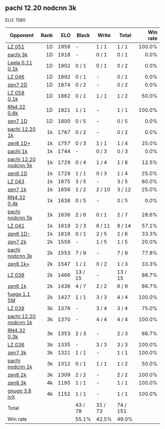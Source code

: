 ## pachi 12.20 nodcnn 3k ##

ELO: 1580

Opponent | Rank | ELO | Black | Write | Total | Win rate
---------|-----:|----:|-------|-------|-------|-------:
[LZ 051](LZ%20051.md) | 1D | 1959 | - | 1 / 1 | 1 / 1 | 100.0%
[pachi 3k](pachi%203k.md) | 1D | 1918 | - | 0 / 1 | 0 / 1 | 0.0%
[Leela 0.11 0.1k](Leela%200.11%200.1k.md) | 1D | 1902 | 0 / 1 | 0 / 1 | 0 / 2 | 0.0%
[LZ 046](LZ%20046.md) | 1D | 1892 | 0 / 1 | - | 0 / 1 | 0.0%
[zen7 2D](zen7%202D.md) | 1D | 1874 | 0 / 2 | - | 0 / 2 | 0.0%
[LZ 058 0.1k](LZ%20058%200.1k.md) | 1D | 1862 | 0 / 1 | 1 / 1 | 1 / 2 | 50.0%
[RN4.32 0.8k](RN4.32%200.8k.md) | 1D | 1821 | 1 / 1 | - | 1 / 1 | 100.0%
[zen7 1D](zen7%201D.md) | 1D | 1800 | 0 / 5 | - | 0 / 5 | 0.0%
[pachi 12.20 1k](pachi%2012.20%201k.md) | 1k | 1767 | 0 / 2 | - | 0 / 2 | 0.0%
[zen6 1D+](zen6%201D+.md) | 1k | 1757 | 0 / 3 | 1 / 1 | 1 / 4 | 25.0%
[pachi 1k](pachi%201k.md) | 1k | 1744 | - | 0 / 3 | 0 / 3 | 0.0%
[pachi 12.20 nodcnn 5k](pachi%2012.20%20nodcnn%205k.md) | 1k | 1729 | 0 / 4 | 1 / 4 | 1 / 8 | 12.5%
[zen6 1D](zen6%201D.md) | 1k | 1729 | 1 / 1 | 0 / 3 | 1 / 4 | 25.0%
[LZ 043](LZ%20043.md) | 1k | 1675 | 3 / 5 | - | 3 / 5 | 60.0%
[zen7 1k](zen7%201k.md) | 1k | 1656 | 1 / 2 | 2 / 10 | 3 / 12 | 25.0%
[RN4.32 0.4k](RN4.32%200.4k.md) | 1k | 1638 | 0 / 5 | - | 0 / 5 | 0.0%
[pachi nodcnn 5k](pachi%20nodcnn%205k.md) | 1k | 1636 | 2 / 6 | 0 / 1 | 2 / 7 | 28.6%
[LZ 041](LZ%20041.md) | 1k | 1619 | 2 / 3 | 6 / 11 | 8 / 14 | 57.1%
[zen6 1D-](zen6%201D-.md) | 1k | 1616 | 0 / 1 | 2 / 5 | 2 / 6 | 33.3%
[zen7 2k](zen7%202k.md) | 2k | 1559 | - | 1 / 5 | 1 / 5 | 20.0%
[pachi nodcnn 3k](pachi%20nodcnn%203k.md) | 2k | 1553 | 7 / 9 | - | 7 / 9 | 77.8%
[zen6 1k+](zen6%201k+.md) | 2k | 1547 | 1 / 1 | 0 / 2 | 1 / 3 | 33.3%
[LZ 038](LZ%20038.md) | 2k | 1466 | 13 / 15 | - | 13 / 15 | 86.7%
[zen6 1k](zen6%201k.md) | 2k | 1436 | 4 / 7 | 2 / 2 | 6 / 9 | 66.7%
[fuego 1.1 5M](fuego%201.1%205M.md) | 2k | 1427 | 1 / 1 | 3 / 3 | 4 / 4 | 100.0%
[LZ 039](LZ%20039.md) | 3k | 1376 | - | 3 / 4 | 3 / 4 | 75.0%
[pachi 12.20 nodcnn 1k](pachi%2012.20%20nodcnn%201k.md) | 3k | 1370 | - | 4 / 4 | 4 / 4 | 100.0%
[RN4.32 0.3k](RN4.32%200.3k.md) | 3k | 1353 | 2 / 3 | - | 2 / 3 | 66.7%
[LZ 036](LZ%20036.md) | 3k | 1335 | - | 3 / 3 | 3 / 3 | 100.0%
[zen7 3k](zen7%203k.md) | 3k | 1321 | 1 / 1 | - | 1 / 1 | 100.0%
[pachi nodcnn 1k](pachi%20nodcnn%201k.md) | 3k | 1312 | 0 / 1 | 1 / 1 | 1 / 2 | 50.0%
[zen6 2k](zen6%202k.md) | 3k | 1309 | 2 / 2 | - | 2 / 2 | 100.0%
[zen6 3k](zen6%203k.md) | 4k | 1195 | 1 / 1 | - | 1 / 1 | 100.0%
[gnugo 3.8 lvX](gnugo%203.8%20lvX.md) | 4k | 1152 | 1 / 1 | - | 1 / 1 | 100.0%
Total | | | 43 / 78 | 31 / 73 | 74 / 151 | 
Win rate| | | 55.1% | 42.5% | 49.0% | 

